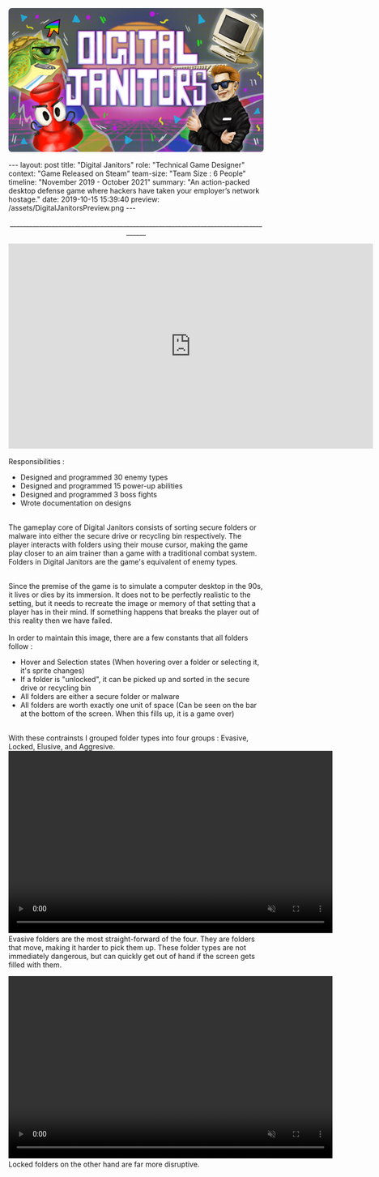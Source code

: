 <p align="center">  <img src="/assets/DigitalJanitorsHeader.png"></p>
---
layout: post
title:  "Digital Janitors"
role: "Technical Game Designer"
context: "Game Released on Steam"
team-size: "Team Size : 6 People"
timeline: "November 2019 - October 2021"
summary: "An action-packed desktop defense game where hackers have taken your employer’s network hostage."
date:   2019-10-15 15:39:40
preview: /assets/DigitalJanitorsPreview.png
---
<p align="center">____________________________________________________________________________________</p>
<p align="center">
<iframe width="720" height="405" src="https://www.youtube.com/embed/ZgYnhckP1VA" title="Digital Janitors Launch Trailer" frameborder="0" allow="accelerometer; autoplay; clipboard-write; encrypted-media; gyroscope; picture-in-picture; web-share" allowfullscreen></iframe>

Responsibilities : <br>
  - Designed and programmed 30 enemy types<br>
  - Designed and programmed 15 power-up abilities<br>
  - Designed and programmed 3 boss fights<br>
  - Wrote documentation on designs<br><br>

The gameplay core of Digital Janitors consists of sorting secure folders or malware into either the secure drive or recycling bin respectively. The player interacts with folders using their mouse cursor, making the game play closer to an aim trainer than a game with a traditional combat system. Folders in Digital Janitors are the game's equivalent of enemy types.<br><br>

Since the premise of the game is to simulate a computer desktop in the 90s, it lives or dies by its immersion. It does not to be perfectly realistic to the setting, but it needs to recreate the image or memory of that setting that a player has in their mind. If something happens that breaks the player out of this reality then we have failed.<br><br>
In order to maintain this image, there are a few constants that all folders follow :<br>
  - Hover and Selection states (When hovering over a folder or selecting it, it's sprite changes)<br>
  - If a folder is "unlocked", it can be picked up and sorted in the secure drive or recycling bin<br>
  - All folders are either a secure folder or malware<br>
  - All folders are worth exactly one unit of space (Can be seen on the bar at the bottom of the screen. When this fills up, it is a game over)<br><br>

With these contrainsts I grouped folder types into four groups : Evasive, Locked, Elusive, and Aggresive.
<video width="640" height="360" autoplay muted loop>
  <source src="/assets/DigitalJanitorsVideos/RunawayFolder.mp4" type="video/mp4">
</video>
<br>
Evasive folders are the most straight-forward of the four. They are folders that move, making it harder to pick them up. These folder types are not immediately dangerous, but can quickly get out of hand if the screen gets filled with them. 
<br>

<video width="640" height="360" autoplay muted loop>
  <source src="/assets/DigitalJanitorsVideos/EncryptedFolder.mp4" type="video/mp4">
</video>
<br>
Locked folders on the other hand are far more disruptive. 
</p>
